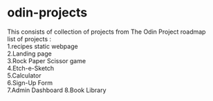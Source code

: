 # odin-projects 
This consists of collection of projects from The Odin Project roadmap
<br>list of projects :<br>
 1.recipes static webpage <br>
 2.Landing page <br>
 3.Rock Paper Scissor game <br>
 4.Etch-e-Sketch <br>
 5.Calculator<br>
 6.Sign-Up Form<br>
 7.Admin Dashboard
 8.Book Library

